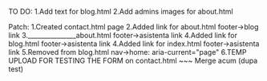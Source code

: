 TO DO:
1.Add text for blog.html
2.Add admins images for about.html

Patch:
1.Created contact.html page
2.Added link for about.html footer->blog link
3._______________about.html footer->asistenta link
4.Added link for blog.html footer->asistenta link
4.Added link for index.html footer->asistenta link
5.Removed from blog.html nav->home: aria-current="page"
6.TEMP UPLOAD FOR TESTING THE FORM on contact.html ~~~ Merge acum (dupa test)